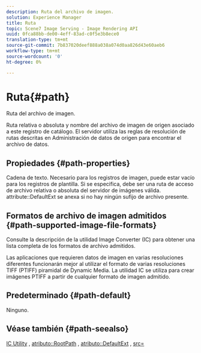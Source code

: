 ```yaml
---
description: Ruta del archivo de imagen.
solution: Experience Manager
title: Ruta
topic: Scene7 Image Serving - Image Rendering API
uuid: 0fca88bb-de00-4eff-83ad-c0f5e3b8ece0
translation-type: tm+mt
source-git-commit: 7b837020deef888a038a074d0aa826d43e60aeb6
workflow-type: tm+mt
source-wordcount: '0'
ht-degree: 0%

---
```



# Ruta{#path}

Ruta del archivo de imagen.

Ruta relativa o absoluta y nombre del archivo de imagen de origen asociado a este registro de catálogo. El servidor utiliza las reglas de resolución de rutas descritas en Administración de datos de origen para encontrar el archivo de datos.

## Propiedades {#path-properties}

Cadena de texto. Necesario para los registros de imagen, puede estar vacío para los registros de plantilla. Si se especifica, debe ser una ruta de acceso de archivo relativa o absoluta del servidor de imágenes válida. attribute::DefaultExt se anexa si no hay ningún sufijo de archivo presente.

## Formatos de archivo de imagen admitidos {#path-supported-image-file-formats}

Consulte la descripción de la utilidad Image Converter (IC) para obtener una lista completa de los formatos de archivo admitidos.

Las aplicaciones que requieren datos de imagen en varias resoluciones diferentes funcionarán mejor al utilizar el formato de varias resoluciones TIFF (PTIFF) piramidal de Dynamic Media. La utilidad IC se utiliza para crear imágenes PTIFF a partir de cualquier formato de imagen admitido.

## Predeterminado {#path-default}

Ninguno.

## Véase también {#path-seealso}

[IC Utility](/help/aem-is-ir-api/is-api/is-utils/utilities/r-ic.md) ,  [atributo::RootPath](/help/aem-is-ir-api/is-api/image-catalog/image-serving-api-ref/c-image-catalog-reference/c-attributes-reference/r-rootpath.md) ,  [atributo::DefaultExt](/help/aem-is-ir-api/is-api/image-catalog/image-serving-api-ref/c-image-catalog-reference/c-attributes-reference/r-defaultext.md) ,  [src=](/help/aem-is-ir-api/is-api/http-ref/image-serving-api-ref/c-http-protocol-reference/c-command-reference/r-src.md)

<!-- [attribute::LowerCasePaths]() -->